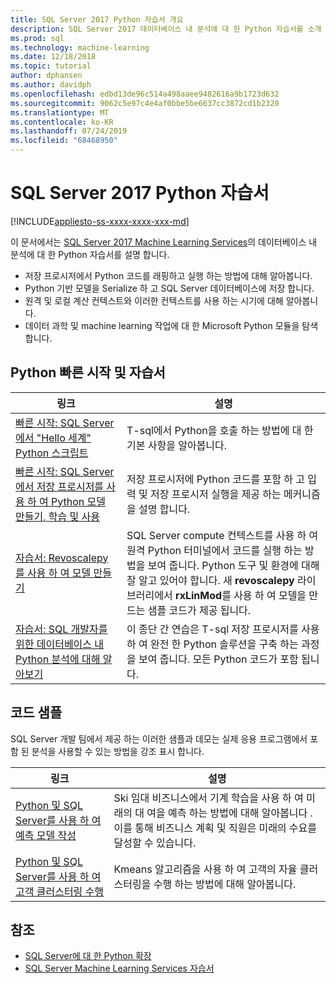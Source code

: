 ```yaml
---
title: SQL Server 2017 Python 자습서 개요
description: SQL Server 2017 데이터베이스 내 분석에 대 한 Python 자습서를 소개 합니다.
ms.prod: sql
ms.technology: machine-learning
ms.date: 12/18/2018
ms.topic: tutorial
author: dphansen
ms.author: davidph
ms.openlocfilehash: edbd13de96c514a498aaee9482616a9b1723d632
ms.sourcegitcommit: 9062c5e97c4e4af0bbe5be6637cc3872cd1b2320
ms.translationtype: MT
ms.contentlocale: ko-KR
ms.lasthandoff: 07/24/2019
ms.locfileid: "68468950"
---
```

# <a name="sql-server-2017-python-tutorials"></a>SQL Server 2017 Python 자습서
[!INCLUDE[appliesto-ss-xxxx-xxxx-xxx-md](../../includes/appliesto-ss-xxxx-xxxx-xxx-md.md)]

이 문서에서는 [SQL Server 2017 Machine Learning Services](../install/sql-machine-learning-services-windows-install.md)의 데이터베이스 내 분석에 대 한 Python 자습서를 설명 합니다. 

+ 저장 프로시저에서 Python 코드를 래핑하고 실행 하는 방법에 대해 알아봅니다.
+ Python 기반 모델을 Serialize 하 고 SQL Server 데이터베이스에 저장 합니다.
+ 원격 및 로컬 계산 컨텍스트와 이러한 컨텍스트를 사용 하는 시기에 대해 알아봅니다.
+ 데이터 과학 및 machine learning 작업에 대 한 Microsoft Python 모듈을 탐색 합니다.

<a name="bkmk_pythontutorials"></a>

## <a name="python-quickstarts-and-tutorials"></a>Python 빠른 시작 및 자습서

| 링크 | 설명 |
|------|-------------|
| [빠른 시작: SQL Server에서 "Hello 세계" Python 스크립트](quickstart-python-run-using-t-sql.md) | T-sql에서 Python을 호출 하는 방법에 대 한 기본 사항을 알아봅니다. |
| [빠른 시작: SQL Server에서 저장 프로시저를 사용 하 여 Python 모델 만들기, 학습 및 사용](quickstart-python-train-score-in-tsql.md) | 저장 프로시저에 Python 코드를 포함 하 고 입력 및 저장 프로시저 실행을 제공 하는 메커니즘을 설명 합니다. |
| [자습서: Revoscalepy를 사용 하 여 모델 만들기](use-python-revoscalepy-to-create-model.md) | SQL Server compute 컨텍스트를 사용 하 여 원격 Python 터미널에서 코드를 실행 하는 방법을 보여 줍니다. Python 도구 및 환경에 대해 잘 알고 있어야 합니다. 새 **revoscalepy** 라이브러리에서 **rxLinMod**를 사용 하 여 모델을 만드는 샘플 코드가 제공 됩니다. |
| [자습서: SQL 개발자를 위한 데이터베이스 내 Python 분석에 대해 알아보기](sqldev-in-database-python-for-sql-developers.md) | 이 종단 간 연습은 T-sql 저장 프로시저를 사용 하 여 완전 한 Python 솔루션을 구축 하는 과정을 보여 줍니다. 모든 Python 코드가 포함 됩니다.|

<a name ="bkmk_samples"></a>

## <a name="code-samples"></a>코드 샘플

SQL Server 개발 팀에서 제공 하는 이러한 샘플과 데모는 실제 응용 프로그램에서 포함 된 분석을 사용할 수 있는 방법을 강조 표시 합니다.

| 링크 | 설명 |
|------|-------------|
| [Python 및 SQL Server를 사용 하 여 예측 모델 작성](https://microsoft.github.io/sql-ml-tutorials/python/rentalprediction/) | Ski 임대 비즈니스에서 기계 학습을 사용 하 여 미래의 대 여을 예측 하는 방법에 대해 알아봅니다 .이를 통해 비즈니스 계획 및 직원은 미래의 수요를 달성할 수 있습니다. |
| [Python 및 SQL Server를 사용 하 여 고객 클러스터링 수행](https://microsoft.github.io/sql-ml-tutorials/python/customerclustering/) | Kmeans 알고리즘을 사용 하 여 고객의 자율 클러스터링을 수행 하는 방법에 대해 알아봅니다. |

## <a name="see-also"></a>참조

+ [SQL Server에 대 한 Python 확장](../concepts/extension-python.md)
+ [SQL Server Machine Learning Services 자습서](machine-learning-services-tutorials.md)
